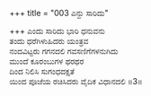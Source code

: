 +++
title = "003 ಎನ್ದು ಸಾರಿದು"

+++
ಎಂದು ಸಾರಿದು ಭಾರಿ ಧನುವನು  
ತಂದು ಧರೆಗಿಳುಹಿದರು ಯಂತ್ರವ  
ನಂದವಿಟ್ಟರು ಗಗನದಲಿ ಗವಸಣಿಗೆಗಳನುಗಿದು   
ಮುಂದೆ ಕೂರಂಬುಗಳ ಥರಥರ  
ದಿಂದ ನಿಲಿಸಿ ಸುಗಂಧದಕ್ಷತೆ  
ಯಿಂದ ಪೂಜೆಯ ರಚಿಸಿದರು ವೈದಿಕ ವಿಧಾನದಲಿ     ॥3॥
